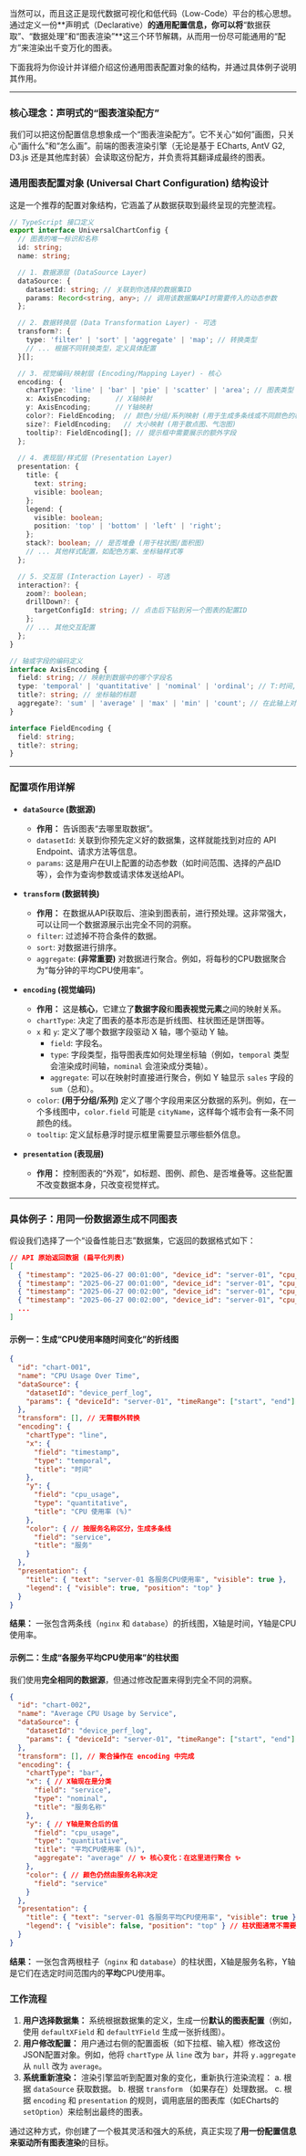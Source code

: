 当然可以，而且这正是现代数据可视化和低代码（Low-Code）平台的核心思想。通过定义一份\*\*声明式（Declarative）**的通用配置信息，你可以将**“数据获取”、“数据处理”和“图表渲染”\*\*这三个环节解耦，从而用一份尽可能通用的“配方”来渲染出千变万化的图表。

下面我将为你设计并详细介绍这份通用图表配置对象的结构，并通过具体例子说明其作用。

-----

### **核心理念：声明式的“图表渲染配方”**

我们可以把这份配置信息想象成一个“图表渲染配方”。它不关心“如何”画图，只关心“画什么”和“怎么画”。前端的图表渲染引擎（无论是基于 ECharts, AntV G2, D3.js 还是其他库封装）会读取这份配方，并负责将其翻译成最终的图表。

### **通用图表配置对象 (Universal Chart Configuration) 结构设计**

这是一个推荐的配置对象结构，它涵盖了从数据获取到最终呈现的完整流程。

```typescript
// TypeScript 接口定义
export interface UniversalChartConfig {
  // 图表的唯一标识和名称
  id: string;
  name: string;

  // 1. 数据源层 (DataSource Layer)
  dataSource: {
    datasetId: string; // 关联到你选择的数据集ID
    params: Record<string, any>; // 调用该数据集API时需要传入的动态参数
  };

  // 2. 数据转换层 (Data Transformation Layer) - 可选
  transform?: {
    type: 'filter' | 'sort' | 'aggregate' | 'map'; // 转换类型
    // ... 根据不同转换类型，定义具体配置
  }[];

  // 3. 视觉编码/映射层 (Encoding/Mapping Layer) - 核心
  encoding: {
    chartType: 'line' | 'bar' | 'pie' | 'scatter' | 'area'; // 图表类型
    x: AxisEncoding;      // X轴映射
    y: AxisEncoding;      // Y轴映射
    color?: FieldEncoding;  // 颜色/分组/系列映射 (用于生成多条线或不同颜色的柱子)
    size?: FieldEncoding;   // 大小映射 (用于散点图、气泡图)
    tooltip?: FieldEncoding[]; // 提示框中需要展示的额外字段
  };
  
  // 4. 表现层/样式层 (Presentation Layer)
  presentation: {
    title: {
      text: string;
      visible: boolean;
    };
    legend: {
      visible: boolean;
      position: 'top' | 'bottom' | 'left' | 'right';
    };
    stack?: boolean; // 是否堆叠 (用于柱状图/面积图)
    // ... 其他样式配置，如配色方案、坐标轴样式等
  };

  // 5. 交互层 (Interaction Layer) - 可选
  interaction?: {
    zoom?: boolean;
    drillDown?: {
      targetConfigId: string; // 点击后下钻到另一个图表的配置ID
    };
    // ... 其他交互配置
  };
}

// 轴或字段的编码定义
interface AxisEncoding {
  field: string; // 映射到数据中的哪个字段名
  type: 'temporal' | 'quantitative' | 'nominal' | 'ordinal'; // T:时间, Q:连续数值, N:无序分类, O:有序分类
  title?: string; // 坐标轴的标题
  aggregate?: 'sum' | 'average' | 'max' | 'min' | 'count'; // 在此轴上对数据进行聚合
}

interface FieldEncoding {
  field: string;
  title?: string;
}
```

-----

### **配置项作用详解**

  * **`dataSource` (数据源)**

      * **作用：** 告诉图表“去哪里取数据”。
      * `datasetId`: 关联到你预先定义好的数据集，这样就能找到对应的 API Endpoint、请求方法等信息。
      * `params`: 这是用户在UI上配置的动态参数（如时间范围、选择的产品ID等），会作为查询参数或请求体发送给API。

  * **`transform` (数据转换)**

      * **作用：** 在数据从API获取后、渲染到图表前，进行预处理。这非常强大，可以让同一个数据源展示出完全不同的洞察。
      * `filter`: 过滤掉不符合条件的数据。
      * `sort`: 对数据进行排序。
      * `aggregate`: **(非常重要)** 对数据进行聚合。例如，将每秒的CPU数据聚合为“每分钟的平均CPU使用率”。

  * **`encoding` (视觉编码)**

      * **作用：** 这是**核心**，它建立了**数据字段**和**图表视觉元素**之间的映射关系。
      * `chartType`: 决定了图表的基本形态是折线图、柱状图还是饼图等。
      * `x` 和 `y`: 定义了哪个数据字段驱动 X 轴，哪个驱动 Y 轴。
          * `field`: 字段名。
          * `type`: 字段类型，指导图表库如何处理坐标轴（例如，`temporal` 类型会渲染成时间轴，`nominal` 会渲染成分类轴）。
          * `aggregate`: 可以在映射时直接进行聚合，例如 Y 轴显示 `sales` 字段的 `sum`（总和）。
      * `color`: **(用于分组/系列)** 定义了哪个字段用来区分数据的系列。例如，在一个多线图中，`color.field` 可能是 `cityName`，这样每个城市会有一条不同颜色的线。
      * `tooltip`: 定义鼠标悬浮时提示框里需要显示哪些额外信息。

  * **`presentation` (表现层)**

      * **作用：** 控制图表的“外观”，如标题、图例、颜色、是否堆叠等。这些配置不改变数据本身，只改变视觉样式。

-----

### **具体例子：用同一份数据源生成不同图表**

假设我们选择了一个“设备性能日志”数据集，它返回的数据格式如下：

```json
// API 原始返回数据 (扁平化列表)
[
  { "timestamp": "2025-06-27 00:01:00", "device_id": "server-01", "cpu_usage": 15.5, "service": "nginx" },
  { "timestamp": "2025-06-27 00:01:00", "device_id": "server-01", "cpu_usage": 25.2, "service": "database" },
  { "timestamp": "2025-06-27 00:02:00", "device_id": "server-01", "cpu_usage": 16.0, "service": "nginx" },
  { "timestamp": "2025-06-27 00:02:00", "device_id": "server-01", "cpu_usage": 28.0, "service": "database" },
  ...
]
```

#### **示例一：生成“CPU使用率随时间变化”的折线图**

```json
{
  "id": "chart-001",
  "name": "CPU Usage Over Time",
  "dataSource": {
    "datasetId": "device_perf_log",
    "params": { "deviceId": "server-01", "timeRange": ["start", "end"] }
  },
  "transform": [], // 无需额外转换
  "encoding": {
    "chartType": "line",
    "x": {
      "field": "timestamp",
      "type": "temporal",
      "title": "时间"
    },
    "y": {
      "field": "cpu_usage",
      "type": "quantitative",
      "title": "CPU 使用率 (%)"
    },
    "color": { // 按服务名称区分，生成多条线
      "field": "service",
      "title": "服务"
    }
  },
  "presentation": {
    "title": { "text": "server-01 各服务CPU使用率", "visible": true },
    "legend": { "visible": true, "position": "top" }
  }
}
```

**结果：** 一张包含两条线（`nginx` 和 `database`）的折线图，X轴是时间，Y轴是CPU使用率。

#### **示例二：生成“各服务平均CPU使用率”的柱状图**

我们使用**完全相同的数据源**，但通过修改配置来得到完全不同的洞察。

```json
{
  "id": "chart-002",
  "name": "Average CPU Usage by Service",
  "dataSource": {
    "datasetId": "device_perf_log",
    "params": { "deviceId": "server-01", "timeRange": ["start", "end"] }
  },
  "transform": [], // 聚合操作在 encoding 中完成
  "encoding": {
    "chartType": "bar",
    "x": { // X轴现在是分类
      "field": "service",
      "type": "nominal",
      "title": "服务名称"
    },
    "y": { // Y轴是聚合后的值
      "field": "cpu_usage",
      "type": "quantitative",
      "title": "平均CPU使用率 (%)",
      "aggregate": "average" // ✨ 核心变化：在这里进行聚合 ✨
    },
    "color": { // 颜色仍然由服务名称决定
      "field": "service"
    }
  },
  "presentation": {
    "title": { "text": "server-01 各服务平均CPU使用率", "visible": true },
    "legend": { "visible": false, "position": "top" } // 柱状图通常不需要图例
  }
}
```

**结果：** 一张包含两根柱子（`nginx` 和 `database`）的柱状图，X轴是服务名称，Y轴是它们在选定时间范围内的**平均**CPU使用率。

### **工作流程**

1.  **用户选择数据集：** 系统根据数据集的定义，生成一份**默认的图表配置**（例如，使用 `defaultXField` 和 `defaultYField` 生成一张折线图）。
2.  **用户修改配置：** 用户通过右侧的配置面板（如下拉框、输入框）修改这份JSON配置对象。例如，他将 `chartType` 从 `line` 改为 `bar`，并将 `y.aggregate` 从 `null` 改为 `average`。
3.  **系统重新渲染：** 渲染引擎监听到配置对象的变化，重新执行渲染流程：
    a.  根据 `dataSource` 获取数据。
    b.  根据 `transform` （如果存在）处理数据。
    c.  根据 `encoding` 和 `presentation` 的规则，调用底层的图表库（如ECharts的 `setOption`）来绘制出最终的图表。

通过这种方式，你创建了一个极其灵活和强大的系统，真正实现了**用一份配置信息来驱动所有图表渲染**的目标。
